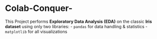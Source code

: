 # Colab-Conquer-
This Project performs **Exploratory Data Analysis (EDA)** on the classic **Iris dataset** using only two libraries: - `pandas` for data handling &amp; statistics - `matplotlib` for all visualizations
